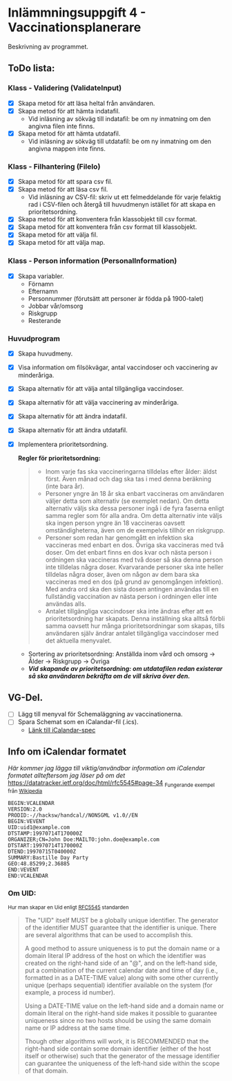 # Inlämmningsuppgift 4 - Vaccinationsplanerare
Beskrivning av programmet.

## ToDo lista:

### Klass - Validering (ValidateInput)
- [x] Skapa metod för att läsa heltal från användaren.
- [x] Skapa metod för att hämta indatafil.
  * Vid inläsning av sökväg till indatafil: be om ny inmatning om den angivna filen inte finns.
- [x] Skapa metod för att hämta utdatafil.
  * Vid inläsning av sökväg till utdatafil: be om ny inmatning om den angivna mappen inte finns.

### Klass - Filhantering (FileIo)
- [x] Skapa metod för att spara csv fil.
- [x] Skapa metod för att läsa csv fil.
  * Vid inläsning av CSV-fil: skriv ut ett felmeddelande för varje felaktig rad i CSV-filen och återgå till huvudmenyn istället för att skapa en prioritetsordning.
- [x] Skapa metod för att konventera från klassobjekt till csv format.
- [x] Skapa metod för att konventera från csv format till klassobjekt.
- [x] Skapa metod för att välja fil.
- [x] Skapa metod för att välja map.

### Klass - Person information (PersonalInformation) 
- [x] Skapa variabler.
  * Förnamn
  * Efternamn
  * Personnummer (förutsätt att personer är födda på 1900-talet)
  * Jobbar vår/omsorg
  * Riskgrupp
  * Resterande

### Huvudprogram
- [x] Skapa huvudmeny.
- [x] Visa information om filsökvägar, antal vaccindoser och vaccinering av minderåriga.
- [x] Skapa alternativ för att välja antal tillgängliga vaccindoser.
- [x] Skapa alternativ för att välja vaccinering av minderåriga.
- [x] Skapa alternativ för att ändra indatafil.
- [x] Skapa alternativ för att ändra utdatafil.
- [x] Implementera prioritetsordning.

    **Regler för prioritetsordning:**

    > * Inom varje fas ska vaccineringarna tilldelas efter ålder: äldst först. Även månad och dag ska tas i med denna beräkning (inte bara år).
    > * Personer yngre än 18 år ska enbart vaccineras om användaren väljer detta som alternativ (se exemplet nedan). Om detta alternativ väljs ska dessa personer ingå i de fyra faserna enligt samma               regler som för alla andra. Om detta alternativ inte väljs ska ingen person yngre än 18 vaccineras oavsett omständigheterna, även om de exempelvis tillhör en riskgrupp.
    > * Personer som redan har genomgått en infektion ska vaccineras med enbart en dos. Övriga ska vaccineras med två doser.
    >  Om det enbart finns en dos kvar och nästa person i ordningen ska vaccineras med två doser så ska denna person inte tilldelas några doser. Kvarvarande personer ska inte heller tilldelas några              doser, även om någon av dem bara ska vaccineras med en dos (på grund av genomgången infektion). Med andra ord ska den sista dosen antingen användas till en fullständig vaccination av nästa person         i ordningen eller inte användas alls.
   > * Antalet tillgängliga vaccindoser ska inte ändras efter att en prioritetsordning har skapats. Denna inställning ska alltså förbli samma oavsett hur många prioritetsordningar som skapas, tills              användaren själv ändrar antalet tillgängliga vaccindoser med det aktuella menyvalet.
  * Sortering av prioritetsordning: Anställda inom vård och omsorg -> Ålder -> Riskgrupp -> Övriga
  *  **_Vid skapande av prioritetsordning: om utdatafilen redan existerar så ska användaren bekräfta om de vill skriva över den._**

## VG-Del.

- [ ] Lägg till menyval för Schemaläggning av vaccinationerna.
- [ ] Spara Schemat som en iCalandar-fil (.ics).
  *  [Länk till iCalandar-spec](https://datatracker.ietf.org/doc/html/rfc5545)

## Info om iCalendar formatet
_Här kommer jag lägga till viktig/användbar information om iCalendar formatet allteftersom jag läser på om det_
https://datatracker.ietf.org/doc/html/rfc5545#page-34
<sub>Fungerande exempel från [Wikipedia](https://en.wikipedia.org/wiki/ICalendar)</sub>
```
BEGIN:VCALENDAR
VERSION:2.0
PRODID:-//hacksw/handcal//NONSGML v1.0//EN
BEGIN:VEVENT
UID:uid1@example.com
DTSTAMP:19970714T170000Z
ORGANIZER;CN=John Doe:MAILTO:john.doe@example.com
DTSTART:19970714T170000Z
DTEND:19970715T040000Z
SUMMARY:Bastille Day Party
GEO:48.85299;2.36885
END:VEVENT
END:VCALENDAR
```
### Om UID:

<sub>Hur man skapar en Uid enligt [RFC5545](https://datatracker.ietf.org/doc/html/rfc5545#page-117) standarden</sub>
>The "UID" itself MUST be a globally unique identifier. The generator of the identifier MUST guarantee that the identifier is unique.
>There are several algorithms that can be used to accomplish this.
>
>A good method to assure uniqueness is to put the domain name or a domain literal IP address of the host on which the identifier was created
>on the right-hand side of an "@", and on the left-hand side, put a combination of the current calendar date and time of day
>(i.e., formatted in as a DATE-TIME value) along with some other currently unique (perhaps sequential) identifier available on the system (for example, a process id number).
>
>Using a DATE-TIME value on the left-hand side and a domain name or domain literal on the right-hand side makes it possible to guarantee uniqueness
>since no two hosts should be using the same domain name or IP address at the same time.
>
>Though other algorithms will work, it is RECOMMENDED that the right-hand side contain some domain identifier
>(either of the host itself or otherwise) such that the generator of the message identifier can guarantee the uniqueness of the left-hand side within the scope of that domain.

    
    

